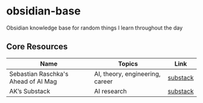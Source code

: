 # obsidian-base
Obsidian knowledge base for random things I learn throughout the day

## Core Resources
| Name | Topics | Link |
| ---- | ------ | ---- |
| Sebastian Raschka's Ahead of AI Mag | AI, theory, engineering, career | [substack](https://magazine.sebastianraschka.com/) |
| AK’s Substack | AI research | [substack](https://akhaliq.substack.com/) |

